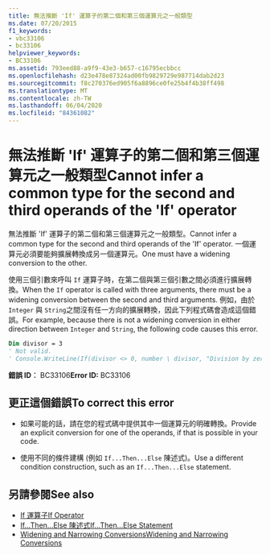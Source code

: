 ```yaml
---
title: 無法推斷 'If' 運算子的第二個和第三個運算元之一般類型
ms.date: 07/20/2015
f1_keywords:
- vbc33106
- bc33106
helpviewer_keywords:
- BC33106
ms.assetid: 793eed88-a9f9-43e3-b657-c16795ecbbcc
ms.openlocfilehash: d23e478e87324ad00fb9829729e987714dab2d23
ms.sourcegitcommit: f8c270376ed905f6a8896ce0fe25b4f4b38ff498
ms.translationtype: MT
ms.contentlocale: zh-TW
ms.lasthandoff: 06/04/2020
ms.locfileid: "84361082"
---
```

# <a name="cannot-infer-a-common-type-for-the-second-and-third-operands-of-the-if-operator"></a><span data-ttu-id="2c408-102">無法推斷 'If' 運算子的第二個和第三個運算元之一般類型</span><span class="sxs-lookup"><span data-stu-id="2c408-102">Cannot infer a common type for the second and third operands of the 'If' operator</span></span>
<span data-ttu-id="2c408-103">無法推斷 'If' 運算子的第二個和第三個運算元之一般類型。</span><span class="sxs-lookup"><span data-stu-id="2c408-103">Cannot infer a common type for the second and third operands of the 'If' operator.</span></span> <span data-ttu-id="2c408-104">一個運算元必須要能夠擴展轉換成另一個運算元。</span><span class="sxs-lookup"><span data-stu-id="2c408-104">One must have a widening conversion to the other.</span></span>  
  
 <span data-ttu-id="2c408-105">使用三個引數來呼叫 `If` 運算子時，在第二個與第三個引數之間必須進行擴展轉換。</span><span class="sxs-lookup"><span data-stu-id="2c408-105">When the `If` operator is called with three arguments, there must be a widening conversion between the second and third arguments.</span></span> <span data-ttu-id="2c408-106">例如，由於 `Integer` 與 `String`之間沒有任一方向的擴展轉換，因此下列程式碼會造成這個錯誤。</span><span class="sxs-lookup"><span data-stu-id="2c408-106">For example, because there is not a widening conversion in either direction between `Integer` and `String`, the following code causes this error.</span></span>  
  
```vb  
Dim divisor = 3  
' Not valid.  
' Console.WriteLine(If(divisor <> 0, number \ divisor, "Division by zero"))  
```  
  
 <span data-ttu-id="2c408-107">**錯誤 ID︰** BC33106</span><span class="sxs-lookup"><span data-stu-id="2c408-107">**Error ID:** BC33106</span></span>  
  
## <a name="to-correct-this-error"></a><span data-ttu-id="2c408-108">更正這個錯誤</span><span class="sxs-lookup"><span data-stu-id="2c408-108">To correct this error</span></span>  
  
- <span data-ttu-id="2c408-109">如果可能的話，請在您的程式碼中提供其中一個運算元的明確轉換。</span><span class="sxs-lookup"><span data-stu-id="2c408-109">Provide an explicit conversion for one of the operands, if that is possible in your code.</span></span>  
  
- <span data-ttu-id="2c408-110">使用不同的條件建構 (例如 `If...Then...Else` 陳述式)。</span><span class="sxs-lookup"><span data-stu-id="2c408-110">Use a different condition construction, such as an `If...Then...Else` statement.</span></span>  
  
## <a name="see-also"></a><span data-ttu-id="2c408-111">另請參閱</span><span class="sxs-lookup"><span data-stu-id="2c408-111">See also</span></span>

- [<span data-ttu-id="2c408-112">If 運算子</span><span class="sxs-lookup"><span data-stu-id="2c408-112">If Operator</span></span>](../language-reference/operators/if-operator.md)
- [<span data-ttu-id="2c408-113">If...Then...Else 陳述式</span><span class="sxs-lookup"><span data-stu-id="2c408-113">If...Then...Else Statement</span></span>](../language-reference/statements/if-then-else-statement.md)
- [<span data-ttu-id="2c408-114">Widening and Narrowing Conversions</span><span class="sxs-lookup"><span data-stu-id="2c408-114">Widening and Narrowing Conversions</span></span>](../programming-guide/language-features/data-types/widening-and-narrowing-conversions.md)
